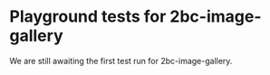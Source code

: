 # Playground tests for 2bc-image-gallery
We are still awaiting the first test run for 2bc-image-gallery.

